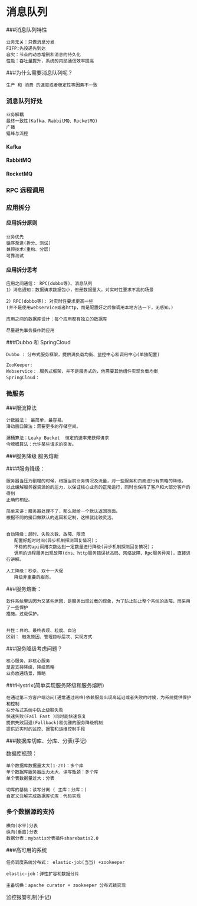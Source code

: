# 消息队列

###消息队列特性

    业务无关：只做消息分发
    FIFP:先投递先到达
    容灾：节点的动态增删和消息的持久化
    性能：吞吐量提升，系统的内部通信效率提高

###为什么需要消息队列呢？
    
    生产 和 消费 的速度或者稳定性等因素不一致

### 消息队列好处

    业务解耦
    最终一致性(Kafka、RabbitMQ、RocketMQ)
    广播
    错峰与流控

#### Kafka

#### RabbitMQ
 
#### RocketMQ

### RPC 远程调用


### 应用拆分

#### 应用拆分原则
    
    业务优先
    循序渐进(拆分、测试)
    兼顾技术(重构、分层)
    可靠测试

#### 应用拆分思考

    应用之间通信： RPC(dobbo等)、消息队列
    1）消息通知：数据请求数据包小，但是数据量大，对实时性要求不高的场景
    
    2）RPC(dobbo等): 对实时性要求更高一些 
    (并不是使用webservice或者http，而是配置好之后像调用本地方法一下，无感知。)
    
    应用之间的数据库设计：每个应用都有独立的数据库
    
    尽量避免事务操作跨应用

###Dubbo 和 SpringCloud

    Dubbo : 分布式服务框架，提供满负载均衡、监控中心和调用中心(单独配置)
    
    ZooKeeper:
    Webservice： 服务式框架，并不是服务式的，他需要其他组件实现负载均衡
    SpringCloud：

### 微服务


###限流算法
    
    计数器法： 最简单，最容易。
    滑动窗口算法：需要更多的存储空间。
    
    漏桶算法：Leaky Bucket  恒定的速率来获得请求
    令牌桶算法：允许某些请求的突发。

###服务降级 服务熔断

####服务降级：
    
    服务器当压力剧增的时候，根据当前业务情况及流量，对一些服务和页面进行有策略的降级。
    以此缓解服务器资源的的压力，以保证核心业务的正常运行，同时也保持了客户和大部分客户的得到
    正确的相应。
    
    简单来讲：服务器处理不了，那么就给一个默认返回页面。
    根据不同的接口做默认的返回和定制，这样就比较灵活。
    
    
    自动降级：超时、失败次数、故障、限流
       配置好超时时间(异步机制探测回复情况)； 
       不稳的的api调用次数达到一定数量进行降级(异步机制探测回复情况)；
       调用的远程服务出现故障(dns、http服务错误状态码、网络故障、Rpc服务异常)，直接进行讲解。 
       
    人工降级：秒杀、双十一大促
       降级非重要的服务。

###服务熔断：
    
    软件系统里边因为又某些原因，是服务出现过载的现象，为了防止防止整个系统的故障，而采用了一些保护
    措施。过载保护。
    
    
    共性：目的、最终表现、粒度、自治
    区别： 触发原因、管理目标层次、实现方式


###服务降级考虑问题？

    核心服务、非核心服务
    是否支持降级，降级策略
    业务放通场景，策略

###Hystrix(简单实现服务降级和服务熔断)
    
    在通过第三方客户端访问(通常通过网络)依赖服务出现高延迟或者失败的时候，为系统提供保护和控制
    在分布式系统中防止级联失败
    快速失败(Fail Fast )同时能快速恢复
    提供失败回退(Fallback)和优雅的服务降级机制
    提供近实时的监控、报警和运维控制手段

###数据库切库、分库、分表(手记)

数据库瓶颈：

    单个数据库数据量太大(1-2T)：多个库
    单个数据库服务器压力太大，读写瓶颈：多个库
    单个表数据量过大：分表
    
    切库的基础：读写分离 ( 主库：分库：)
    自定义注解完成数据库切库：代码实现

### 多个数据源的支持
       
    横向(水平)分表
    纵向(垂直)分表
    数据分表：mybatis分表插件sharebatis2.0

###高可用的系统
    
    任务调度系统分布式： elastic-job(当当) +zookeeper

    elastic-job：弹性扩容和数据分片
    
    主备切换：apache curator + zookeeper 分布式锁实现


监控报警机制(手记)


            